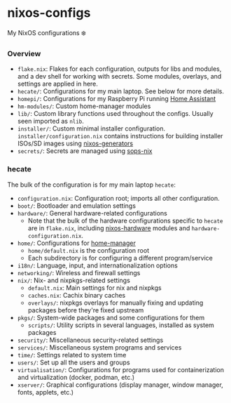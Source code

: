 # nixos-configs

My NixOS configurations :snowflake:

### Overview

- `flake.nix`: Flakes for each configuration, outputs for libs and modules, and
    a dev shell for working with secrets. Some modules, overlays, and settings
    are applied in here.
- `hecate/`: Configurations for my main laptop. See below for more details.
- `homepi/`: Configurations for my Raspberry Pi running [Home Assistant](https://www.home-assistant.io/)
- `hm-modules/`: Custom home-manager modules
- `lib/`: Custom library functions used throughout the configs. Usually seen imported as `nlib`.
- `installer/`: Custom minimal installer configuration.
    `installer/configuration.nix` contains instructions for building installer
    ISOs/SD images using
    [nixos-generators](https://github.com/nix-community/nixos-generators)
- `secrets/`: Secrets are managed using [sops-nix](https://github.com/Mic92/sops-nix)

### hecate

The bulk of the configuration is for my main laptop `hecate`:

- `configuration.nix`: Configuration root; imports all other configuration.
- `boot/`: Bootloader and emulation settings
- `hardware/`: General hardware-related configurations
  - Note that the bulk of the hardware configurations specific to `hecate` are
    in `flake.nix`, including [nixos-hardware](https://github.com/NixOS/nixos-hardware/)
    modules and `hardware-configuration.nix`.
- `home/`: Configurations for [home-manager](https://github.com/nix-community/home-manager/)
  - `home/default.nix` is the configuration root
  - Each subdirectory is for configuring a different program/service
- `i18n/`: Language, input, and internationalization options
- `networking/`: Wireless and firewall settings
- `nix/`: Nix- and nixpkgs-related settings
  - `default.nix`: Main settings for nix and nixpkgs
  - `caches.nix`: Cachix binary caches
  - `overlays/`: nixpkgs overlays for manually fixing and updating packages
    before they're fixed upstream
- `pkgs/`: System-wide packages and some configurations for them
  - `scripts/`: Utility scripts in several languages, installed as system packages
- `security/`: Miscellaneous security-related settings
- `services/`: Miscellaneous system programs and services
- `time/`: Settings related to system time
- `users/`: Set up all the users and groups
- `virtualisation/`: Configurations for programs used for containerization and
  virtualization (docker, podman, etc.)
- `xserver/`: Graphical configurations (display manager, window manager, fonts, applets, etc.)

